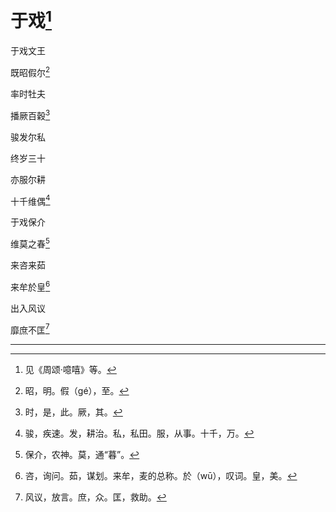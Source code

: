    

# 于戏[^1]

于戏文王

既昭假尔[^2]

率时牡夫

播厥百穀[^3]

骏发尔私

终岁三十

亦服尔耕

十千维偶[^4]

于戏保介

维莫之春[^5]

来咨来茹

来牟於皇[^6]

出入风议

靡庶不匡[^7]

* * *

[^1]: 见《周颂·噫嘻》等。
[^2]: 昭，明。假（gé），至。
[^3]: 时，是，此。厥，其。
[^4]: 骏，疾速。发，耕治。私，私田。服，从事。十千，万。
[^5]: 保介，农神。莫，通“暮”。
[^6]: 咨，询问。茹，谋划。来牟，麦的总称。於（wū），叹词。皇，美。
[^7]: 风议，放言。庶，众。匡，救助。